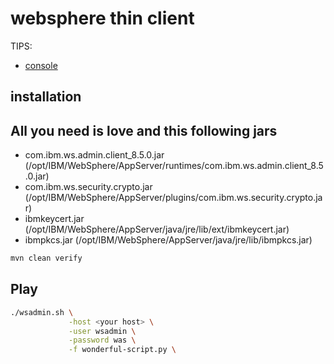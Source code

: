# websphere thin client

TIPS:

* [console](http://localhost:9060/ibm/console)

## installation

## All you need is love and this following jars

* com.ibm.ws.admin.client_8.5.0.jar (/opt/IBM/WebSphere/AppServer/runtimes/com.ibm.ws.admin.client_8.5.0.jar)
* com.ibm.ws.security.crypto.jar (/opt/IBM/WebSphere/AppServer/plugins/com.ibm.ws.security.crypto.jar)
* ibmkeycert.jar (/opt/IBM/WebSphere/AppServer/java/jre/lib/ext/ibmkeycert.jar)
* ibmpkcs.jar (/opt/IBM/WebSphere/AppServer/java/jre/lib/ibmpkcs.jar)

```bash
mvn clean verify
```

## Play

```bash
./wsadmin.sh \
             -host <your host> \
             -user wsadmin \
             -password was \
             -f wonderful-script.py \
```
